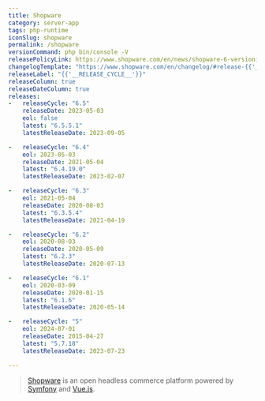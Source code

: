 ```yaml
---
title: Shopware
category: server-app
tags: php-runtime
iconSlug: shopware
permalink: /shopware
versionCommand: php bin/console -V
releasePolicyLink: https://www.shopware.com/en/news/shopware-6-versioning-strategy/
changelogTemplate: "https://www.shopware.com/en/changelog/#release-{{'__LATEST__' | replace:'.','-'}}"
releaseLabel: "{{'__RELEASE_CYCLE__'}}"
releaseColumn: true
releaseDateColumn: true
releases:
-   releaseCycle: "6.5"
    releaseDate: 2023-05-03
    eol: false
    latest: "6.5.5.1"
    latestReleaseDate: 2023-09-05

-   releaseCycle: "6.4"
    eol: 2023-05-03
    releaseDate: 2021-05-04
    latest: "6.4.19.0"
    latestReleaseDate: 2023-02-07

-   releaseCycle: "6.3"
    eol: 2021-05-04
    releaseDate: 2020-08-03
    latest: "6.3.5.4"
    latestReleaseDate: 2021-04-19

-   releaseCycle: "6.2"
    eol: 2020-08-03
    releaseDate: 2020-05-09
    latest: "6.2.3"
    latestReleaseDate: 2020-07-13

-   releaseCycle: "6.1"
    eol: 2020-03-09
    releaseDate: 2020-01-15
    latest: "6.1.6"
    latestReleaseDate: 2020-05-14

-   releaseCycle: "5"
    eol: 2024-07-01
    releaseDate: 2015-04-27
    latest: "5.7.18"
    latestReleaseDate: 2023-07-23

---
```


> [Shopware](https://www.shopware.com/) is an open headless commerce platform powered by [Symfony](https://symfony.com) and [Vue.js](https://vuejs.org).
